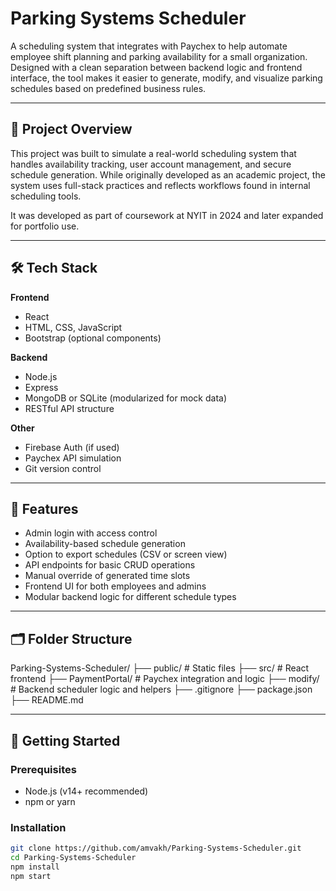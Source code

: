 # Parking Systems Scheduler

A scheduling system that integrates with Paychex to help automate employee shift planning and parking availability for a small organization. Designed with a clean separation between backend logic and frontend interface, the tool makes it easier to generate, modify, and visualize parking schedules based on predefined business rules.

---

## 📌 Project Overview

This project was built to simulate a real-world scheduling system that handles availability tracking, user account management, and secure schedule generation. While originally developed as an academic project, the system uses full-stack practices and reflects workflows found in internal scheduling tools.

It was developed as part of coursework at NYIT in 2024 and later expanded for portfolio use.

---

## 🛠 Tech Stack

**Frontend**
- React
- HTML, CSS, JavaScript
- Bootstrap (optional components)

**Backend**
- Node.js
- Express
- MongoDB or SQLite (modularized for mock data)
- RESTful API structure

**Other**
- Firebase Auth (if used)
- Paychex API simulation
- Git version control

---

## 🔧 Features

- Admin login with access control
- Availability-based schedule generation
- Option to export schedules (CSV or screen view)
- API endpoints for basic CRUD operations
- Manual override of generated time slots
- Frontend UI for both employees and admins
- Modular backend logic for different schedule types

---

## 🗂️ Folder Structure

Parking-Systems-Scheduler/
├── public/ # Static files
├── src/ # React frontend
├── PaymentPortal/ # Paychex integration and logic
├── modify/ # Backend scheduler logic and helpers
├── .gitignore
├── package.json
├── README.md


---

## 🚀 Getting Started

### Prerequisites
- Node.js (v14+ recommended)
- npm or yarn

### Installation

```bash
git clone https://github.com/amvakh/Parking-Systems-Scheduler.git
cd Parking-Systems-Scheduler
npm install
npm start
